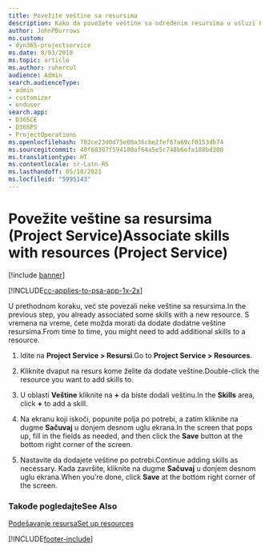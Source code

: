```yaml
---
title: Povežite veštine sa resursima
description: Kako da povežete veštine sa određenim resursima u usluzi Project Service
author: JohnPBurrows
ms.custom:
- dyn365-projectservice
ms.date: 8/03/2018
ms.topic: article
ms.author: ruhercul
audience: Admin
search.audienceType:
- admin
- customizer
- enduser
search.app:
- D365CE
- D365PS
- ProjectOperations
ms.openlocfilehash: 702ce23d0d75e08a36cbe2fef67a69cf0153db74
ms.sourcegitcommit: 40f68387f594180af64a5e5c748b6efa188bd300
ms.translationtype: HT
ms.contentlocale: sr-Latn-RS
ms.lasthandoff: 05/10/2021
ms.locfileid: "5995143"
---
```

# <a name="associate-skills-with-resources-project-service"></a><span data-ttu-id="fc1d5-103">Povežite veštine sa resursima (Project Service)</span><span class="sxs-lookup"><span data-stu-id="fc1d5-103">Associate skills with resources (Project Service)</span></span>

[!include [banner](../includes/psa-now-project-operations.md)]

[!INCLUDE[cc-applies-to-psa-app-1x-2x](../includes/cc-applies-to-psa-app-1x-2x.md)]

<span data-ttu-id="fc1d5-104">U prethodnom koraku, već ste povezali neke veštine sa resursima.</span><span class="sxs-lookup"><span data-stu-id="fc1d5-104">In the previous step, you already associated some skills with  a new resource.</span></span> <span data-ttu-id="fc1d5-105">S vremena na vreme, ćete možda morati da dodate dodatne veštine resursima.</span><span class="sxs-lookup"><span data-stu-id="fc1d5-105">From time to time, you might need to add additional skills to a resource.</span></span>  
  
1.  <span data-ttu-id="fc1d5-106">Idite na **Project Service > Resursi**.</span><span class="sxs-lookup"><span data-stu-id="fc1d5-106">Go to **Project Service > Resources**.</span></span>  
  
2.  <span data-ttu-id="fc1d5-107">Kliknite dvaput na resurs kome želite da dodate veštine.</span><span class="sxs-lookup"><span data-stu-id="fc1d5-107">Double-click the resource you want to add skills to.</span></span>  
  
3.  <span data-ttu-id="fc1d5-108">U oblasti **Veštine** kliknite na **+** da biste dodali veštinu.</span><span class="sxs-lookup"><span data-stu-id="fc1d5-108">In the **Skills** area, click **+** to add a skill.</span></span>  
  
4.  <span data-ttu-id="fc1d5-109">Na ekranu koji iskoči, popunite polja po potrebi, a zatim kliknite na dugme **Sačuvaj** u donjem desnom uglu ekrana.</span><span class="sxs-lookup"><span data-stu-id="fc1d5-109">In the screen that pops up, fill in the fields as needed, and then click the **Save** button at the bottom right corner of the screen.</span></span>  
  
5.  <span data-ttu-id="fc1d5-110">Nastavite da dodajete veštine po potrebi.</span><span class="sxs-lookup"><span data-stu-id="fc1d5-110">Continue adding skills as necessary.</span></span> <span data-ttu-id="fc1d5-111">Kada završite, kliknite na dugme **Sačuvaj** u donjem desnom uglu ekrana.</span><span class="sxs-lookup"><span data-stu-id="fc1d5-111">When you’re done, click **Save** at the bottom right corner of the screen.</span></span>  
  
### <a name="see-also"></a><span data-ttu-id="fc1d5-112">Takođe pogledajte</span><span class="sxs-lookup"><span data-stu-id="fc1d5-112">See Also</span></span>  
 [<span data-ttu-id="fc1d5-113">Podešavanje resursa</span><span class="sxs-lookup"><span data-stu-id="fc1d5-113">Set up resources</span></span>](../psa/set-up-resources.md)


[!INCLUDE[footer-include](../includes/footer-banner.md)]